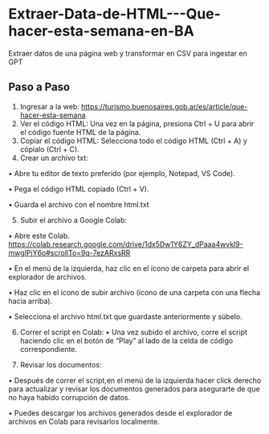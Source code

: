 # Extraer-Data-de-HTML---Que-hacer-esta-semana-en-BA
Extraer datos de una página web y transformar en CSV para ingestar en GPT
## Paso a Paso 
1.	Ingresar a la web: https://turismo.buenosaires.gob.ar/es/article/que-hacer-esta-semana
2.	Ver el código HTML: Una vez en la página, presiona Ctrl + U para abrir el código fuente HTML de la página.
3.	Copiar el código HTML: Selecciona todo el código HTML (Ctrl + A) y cópialo (Ctrl + C).
4.	Crear un archivo txt:

•	Abre tu editor de texto preferido (por ejemplo, Notepad, VS Code).

•	Pega el código HTML copiado (Ctrl + V).

•	Guarda el archivo con el nombre html.txt

5.	Subir el archivo a Google Colab:

•	Abre este Colab. https://colab.research.google.com/drive/1dx5Dw1Y6ZY_dPaaa4wvkl9-mwgIPjY6o#scrollTo=9q-7ezARxsRR

•	En el menú de la izquierda, haz clic en el ícono de carpeta para abrir el explorador de archivos.

•	Haz clic en el ícono de subir archivo (ícono de una carpeta con una flecha hacia arriba).

•	Selecciona el archivo html.txt que guardaste anteriormente y súbelo.

6.	Correr el script en Colab:
•	Una vez subido el archivo, corre el script haciendo clic en el botón de “Play” al lado de la celda de código correspondiente.

7.	Revisar los documentos:
   
•	Después de correr el script,en el menú de la izquierda hacer click derecho para actualizar y revisar los documentos generados para asegurarte de que no haya habido corrupción de datos.

•	Puedes descargar los archivos generados desde el explorador de archivos en Colab para revisarlos localmente.

